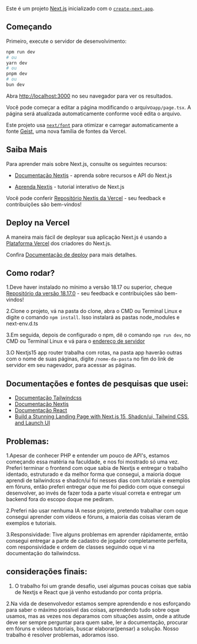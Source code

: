 Este é um projeto [Next.js](https://nextjs.org) inicializado com o [`create-next-app`](https://nextjs.org/docs/app/api-reference/cli/create-next-app).

## Começando

Primeiro, execute o servidor de desenvolvimento:

```bash
npm run dev
# ou
yarn dev
# ou
pnpm dev
# ou
bun dev
```
Abra [http://localhost:3000](http://localhost:3000) no seu navegador para ver os resultados.

Você pode começar a editar a página modificando o arquivo`app/page.tsx`. A página será atualizada automaticamente conforme você edita o arquivo.

Este projeto usa [`next/font`](https://nextjs.org/docs/app/building-your-application/optimizing/fonts) para otimizar e carregar automaticamente a fonte  [Geist](https://vercel.com/font), uma nova família de fontes da Vercel.

## Saiba Mais

Para aprender mais sobre Next.js, consulte os seguintes recursos:

  - [Documentação Nextjs](https://nextjs.org/docs) - aprenda sobre recursos e API do Next.js

  - [Aprenda Nextjs](https://nextjs.org/learn) - tutorial interativo de Next.js

Você pode conferir [Repositório Nextjs da Vercel](https://github.com/vercel/next.js) - seu feedback e contribuições são bem-vindos!

## Deploy na Vercel

A maneira mais fácil de deployar sua aplicação Next.js é usando a [Plataforma Vercel](https://vercel.com/new?utm_medium=default-template&filter=next.js&utm_source=create-next-app&utm_campaign=create-next-app-readme) dos criadores do Next.js.

Confira [Documentação de deploy](https://nextjs.org/docs/app/building-your-application/deploying) para mais detalhes.

## Como rodar?

1.Deve haver instalado no mínimo a versão 18.17 ou superior, cheque [Repositório da versão 18.17.0](https://github.com/nodejs/node/releases/tag/v18.17.0) - seu feedback e contribuições são bem-vindos!

2.Clone o projeto, vá na pasta do clone, abra o CMD ou Terminal Linux e digite o comando `npm install`. Isso instalará as pastas node_modules e next-env.d.ts

3.Em seguida, depois de configurado o npm, dê o comando `npm run dev`, no CMD ou Terminal Linux e vá para o [endereço de servidor](http://localhost:3000)

3.O Nextjs15 app router trabalha com rotas, na pasta app haverão outras com o nome de suas páginas, digite `/nome-da-pasta` no fim do link de servidor em seu nagevador, para acessar as páginas.

## Documentações e fontes de pesquisas que usei:

  - [Documentação Tailwindcss](https://v3.tailwindcss.com/docs/optimizing-for-production#controlling-class-order)
  - [Documentação Nextjs](https://nextjs.org/docs)
  - [Documentação React](react.dev)
  - [Build a Stunning Landing Page with Next.js 15, Shadcn/ui, Tailwind CSS, and Launch UI](https://youtu.be/tn0DHBCi6kg?si=OXyJ8rotbmtU-qik)

## Problemas:

1.Apesar de conhecer PHP e entender um pouco de API's, estamos começando essa matéria na faculdade, e nos foi mostrado só uma vez. Preferi terminar o frontend com oque sabia de Nextjs e entregar o trabalho identado, estruturado e da melhor forma que consegui, a maioria doque aprendi de tailwindcss e shadcn/ui foi nesses dias com tutoriais e exemplos em fóruns, então preferi entregar oque me foi pedido com oque consegui desenvolver, ao invés de fazer toda a parte visual correta e entregar um backend fora do escopo doque me pediram.

2.Preferi não usar nenhuma IA nesse projeto, pretendo trabalhar com oque consegui aprender com vídeos e fóruns, a maioria das coisas vieram de exemplos e tutoriais. 

3.Responsividade: Tive alguns problemas em aprender rápidamente, então consegui entregar a parte de cadastro de jogador completamente perfeita, com responsividade e ordem de classes seguindo oque vi na documentação do tailwindcss.

## considerações finais:

1. O trabalho foi um grande desafio, usei algumas poucas coisas que sabia de Nextjs e React que já venho estudando por conta própria.

2.Na vida de desenvolvedor estamos sempre aprendendo e nos esforçando para saber o máximo possível das coisas, aprendendo tudo sobre oque usamos, mas as vezes nos deparamos com situações assim, onde a atitude deve ser sempre perguntar para quem sabe, ler a documentação, procurar em fóruns e vídeos tutoriais, buscar elaborar(pensar) a solução. Nosso trabalho é resolver problemas, adoramos isso.

